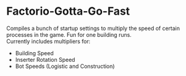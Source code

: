 # Factorio-Gotta-Go-Fast
Compiles a bunch of startup settings to multiply the speed of certain processes in the game. Fun for one building runs.  
Currently includes multipliers for:  
* Building Speed
* Inserter Rotation Speed
* Bot Speeds (Logistic and Construction)
